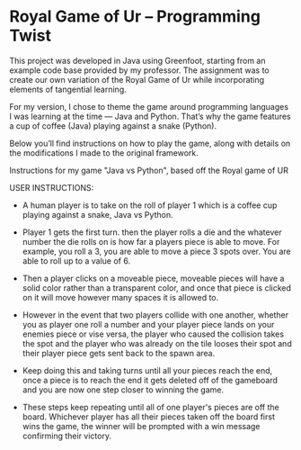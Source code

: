 # Royal Game of Ur – Programming Twist

This project was developed in Java using Greenfoot, starting from an example code base provided by my professor. The assignment was to create our own variation of the Royal Game of Ur while incorporating elements of tangential learning.

For my version, I chose to theme the game around programming languages I was learning at the time — Java and Python. That’s why the game features a cup of coffee (Java) playing against a snake (Python).  

Below you’ll find instructions on how to play the game, along with details on the modifications I made to the original framework.



Instructions for my game "Java vs Python", based off the Royal game of UR


USER INSTRUCTIONS:

- A human player is to take on the roll of player 1 which is a coffee cup playing against a snake, Java vs Python.

- Player 1 gets the first turn. then the player rolls a die and the whatever number the die rolls on is how far a players piece is able to move. For example, you roll a 3, you are able to move a piece 3 spots over. You are able to roll up to a value of 6. 

- Then a player clicks on a moveable piece, moveable pieces will have a solid color rather than a transparent color, and once that piece is clicked on it will move however many spaces it is allowed to.

- However in the event that two players collide with one another, whether you as player one roll a number and your player piece lands on your enemies piece or vise versa, the player who caused the collision takes the spot and the player who was already on the tile looses their spot and their player piece gets sent back to the spawn area.

- Keep doing this and taking turns until all your pieces reach the end, once a piece is to reach the end it gets deleted off of the gameboard and you are now one step closer to winning the game.

- These steps keep repeating until all of one player's pieces are off the board. Whichever player has all their pieces taken off the board first wins the game, the winner will be prompted with a win message confirming their victory.

